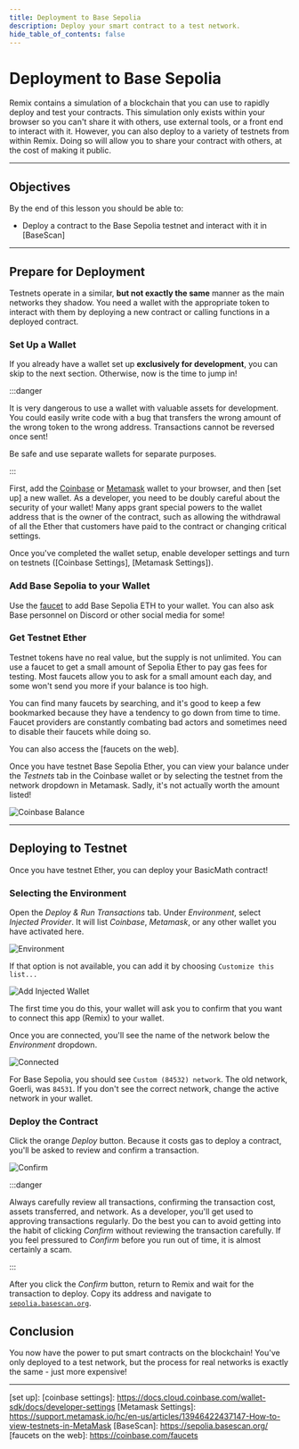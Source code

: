 ```yaml
---
title: Deployment to Base Sepolia
description: Deploy your smart contract to a test network.
hide_table_of_contents: false
---
```


# Deployment to Base Sepolia
Remix contains a simulation of a blockchain that you can use to rapidly deploy and test your contracts. This simulation only exists within your browser so you can't share it with others, use external tools, or a front end to interact with it. However, you can also deploy to a variety of testnets from within Remix. Doing so will allow you to share your contract with others, at the cost of making it public.

---

## Objectives

By the end of this lesson you should be able to:

- Deploy a contract to the Base Sepolia testnet and interact with it in [BaseScan]

---

## Prepare for Deployment

Testnets operate in a similar, **but not exactly the same** manner as the main networks they shadow. You need a wallet with the appropriate token to interact with them by deploying a new contract or calling functions in a deployed contract.

### Set Up a Wallet

If you already have a wallet set up **exclusively for development**, you can skip to the next section. Otherwise, now is the time to jump in!

:::danger

It is very dangerous to use a wallet with valuable assets for development. You could easily write code with a bug that transfers the wrong amount of the wrong token to the wrong address. Transactions cannot be reversed once sent!

Be safe and use separate wallets for separate purposes.

:::

First, add the [Coinbase] or [Metamask] wallet to your browser, and then [set up] a new wallet. As a developer, you need to be doubly careful about the security of your wallet! Many apps grant special powers to the wallet address that is the owner of the contract, such as allowing the withdrawal of all the Ether that customers have paid to the contract or changing critical settings.

Once you've completed the wallet setup, enable developer settings and turn on testnets ([Coinbase Settings], [Metamask Settings]).

### Add Base Sepolia to your Wallet

Use the [faucet] to add Base Sepolia ETH to your wallet. You can also ask Base personnel on Discord or other social media for some!

### Get Testnet Ether

Testnet tokens have no real value, but the supply is not unlimited. You can use a faucet to get a small amount of Sepolia Ether to pay gas fees for testing. Most faucets allow you to ask for a small amount each day, and some won't send you more if your balance is too high.

You can find many faucets by searching, and it's good to keep a few bookmarked because they have a tendency to go down from time to time. Faucet providers are constantly combating bad actors and sometimes need to disable their faucets while doing so.

You can also access the [faucets on the web].

Once you have testnet Base Sepolia Ether, you can view your balance under the _Testnets_ tab in the Coinbase wallet or by selecting the testnet from the network dropdown in Metamask. Sadly, it's not actually worth the amount listed!

![Coinbase Balance](/images/learn/deployment-to-testnet/balance.png)

---

## Deploying to Testnet

Once you have testnet Ether, you can deploy your BasicMath contract!

### Selecting the Environment

Open the _Deploy & Run Transactions_ tab. Under _Environment_, select _Injected Provider_. It will list _Coinbase_, _Metamask_, or any other wallet you have activated here.

![Environment](/images/learn/deployment-to-testnet/select-provider.png)

If that option is not available, you can add it by choosing `Customize this list...`

![Add Injected Wallet](/images/learn/deployment-to-testnet/add-injected-provider.png)

The first time you do this, your wallet will ask you to confirm that you want to connect this app (Remix) to your wallet.

Once you are connected, you'll see the name of the network below the _Environment_ dropdown.

![Connected](/images/learn/deployment-to-testnet/remix-base-goerli-connected.png)

For Base Sepolia, you should see `Custom (84532) network`. The old network, Goerli, was `84531`. If you don't see the correct network, change the active network in your wallet.

### Deploy the Contract

Click the orange _Deploy_ button. Because it costs gas to deploy a contract, you'll be asked to review and confirm a transaction.

![Confirm](/images/learn/deployment-to-testnet/base-confirm-transaction.png)

:::danger

Always carefully review all transactions, confirming the transaction cost, assets transferred, and network. As a developer, you'll get used to approving transactions regularly. Do the best you can to avoid getting into the habit of clicking _Confirm_ without reviewing the transaction carefully. If you feel pressured to _Confirm_ before you run out of time, it is almost certainly a scam.

:::

After you click the _Confirm_ button, return to Remix and wait for the transaction to deploy. Copy its address and navigate to [`sepolia.basescan.org`].

## Conclusion

You now have the power to put smart contracts on the blockchain! You've only deployed to a test network, but the process for real networks is exactly the same - just more expensive!

---


[`sepolia.basescan.org`]: https://sepolia.basescan.org/
[coinbase]: https://www.coinbase.com/wallet
[metamask]: https://metamask.io/
[faucet]: https://docs.base.org/chain/network-faucets
[set up]: 
[coinbase settings]: https://docs.cloud.coinbase.com/wallet-sdk/docs/developer-settings
[Metamask Settings]: https://support.metamask.io/hc/en-us/articles/13946422437147-How-to-view-testnets-in-MetaMask
[BaseScan]: https://sepolia.basescan.org/
[faucets on the web]: https://coinbase.com/faucets
